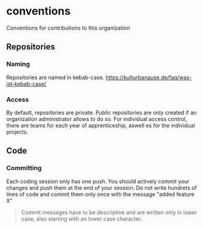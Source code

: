 # conventions
Conventions for contributions to this organization

## Repositories

### Naming

Repositories are named in kebab-case. https://kulturbanause.de/faq/was-ist-kebab-case/

### Access

By default, repositories are private. Public repositories are only created if an organization administrator allows to do so.
For individual access control, there are teams for each year of apprenticeship, aswell es for the individual projects. 

## Code

### Committing

Each coding session only has one push. You should actively commit your changes and push them at the end of your session. Do not write hundrets of lines of code and commit them only once with the message "added feature X"

> Commit messages have to be descriptive and are written only in lower case, also starting with an lower case character.
